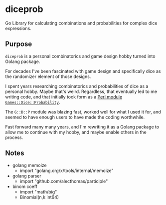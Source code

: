 # diceprob

Go Library for calculating combinations and probabilities for complex dice expressions.

## Purpose

`diceprob` is a personal combinatorics and game design hobby turned into Golang package.

For decades I've been fascinated with game design and specifically dice as the randomizer
element of those designs.  

I spent years researching combinatorics and probabilities of dice as a personal hobby.
Maybe that's weird.  Regardless, that eventually led to me writing code, and that initially
took form as a [Perl module `Games::Dice::Probability`](https://metacpan.org/pod/Games::Dice::Probability).

The `G::D::P` module was blazing fast, worked well for what I used it for, and seemed
to have enough users to have made the coding worthwhile.

Fast forward many many years, and I'm rewriting it as a Golang package to allow me to
continue with my hobby, and maybe enable others in the process.

## Notes

* golang memoize
  * import "golang.org/x/tools/internal/memoize"
* golang parser
  * import "github.com/alecthomas/participle"
* binom coeff
  * import "math/big"
  * Binomial(n,k int64)
